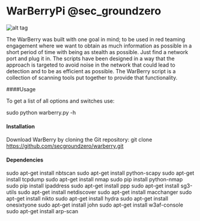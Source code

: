 # WarBerryPi @sec_groundzero


![alt tag](https://github.com/secgroundzero/warberry/blob/master/Warberry_Logo_Transparent.png)



The WarBerry was built with one goal in mind; to be used in red teaming engagement where we want to obtain as much information 
as possible in a short period of time with being as stealth as possible. 
Just find a network port and plug it in. The scripts have been designed in a way that the approach is targeted to avoid noise 
in the network that could lead to detection and to be as efficient as possible. 
The WarBerry script is a collection of scanning tools put together to provide that functionality.


####Usage

To get a list of all options and switches use:

sudo python warberry.py -h



#### Installation

Download WarBerry by cloning the Git repository:
    git clone https://github.com/secgroundzero/warberry.git



#### Dependencies

sudo apt-get install nbtscan 
sudo apt-get install python-scapy 
sudo apt-get install tcpdump 
sudo apt-get install nmap 
sudo pip install python-nmap 
sudo pip install ipaddress 
sudo apt-get install ppp 
sudo apt-get install sg3-utils 
sudo apt-get install netdiscover 
sudo apt-get install macchanger 
sudo apt-get install nikto 
sudo apt-get install hydra 
sudo apt-get install onesixtyone 
sudo apt-get install john 
sudo apt-get install w3af-console 
sudo apt-get install arp-scan
